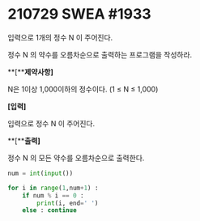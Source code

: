 # 210729 SWEA #1933



입력으로 1개의 정수 N 이 주어진다.

정수 N 의 약수를 오름차순으로 출력하는 프로그램을 작성하라.
 

**[****제약사항]**

N은 1이상 1,000이하의 정수이다. (1 ≤ N ≤ 1,000)
 

**[입력]**

입력으로 정수 N 이 주어진다.


**[****출력]**

정수 N 의 모든 약수를 오름차순으로 출력한다.



```PYTHON
num = int(input())

for i in range(1,num+1) :
    if num % i == 0 :
        print(i, end=' ')
    else : continue
```